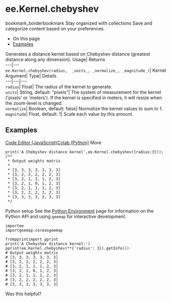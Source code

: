  
#  ee.Kernel.chebyshev 
bookmark_borderbookmark Stay organized with collections  Save and categorize content based on your preferences.
  * On this page
  * [Examples](https://developers.google.com/earth-engine/apidocs/ee-kernel-chebyshev#examples)


Generates a distance kernel based on Chebyshev distance (greatest distance along any dimension). 
Usage| Returns  
---|---  
`ee.Kernel.chebyshev(radius,  _units_, _normalize_, _magnitude_)`| Kernel  
Argument| Type| Details  
---|---|---  
`radius`| Float| The radius of the kernel to generate.  
`units`| String, default: "pixels"| The system of measurement for the kernel ('pixels' or 'meters'). If the kernel is specified in meters, it will resize when the zoom-level is changed.  
`normalize`| Boolean, default: false| Normalize the kernel values to sum to 1.  
`magnitude`| Float, default: 1| Scale each value by this amount.  
## Examples
[Code Editor (JavaScript)](https://developers.google.com/earth-engine/apidocs/ee-kernel-chebyshev#code-editor-javascript-sample)[Colab (Python)](https://developers.google.com/earth-engine/apidocs/ee-kernel-chebyshev#colab-python-sample) More
```
print('A Chebyshev distance kernel',ee.Kernel.chebyshev({radius:3}));
/**
 * Output weights matrix
 *
 * [3, 3, 3, 3, 3, 3, 3]
 * [3, 2, 2, 2, 2, 2, 3]
 * [3, 2, 1, 1, 1, 2, 3]
 * [3, 2, 1, 0, 1, 2, 3]
 * [3, 2, 1, 1, 1, 2, 3]
 * [3, 2, 2, 2, 2, 2, 3]
 * [3, 3, 3, 3, 3, 3, 3]
 */
```
Python setup
See the [ Python Environment](https://developers.google.com/earth-engine/guides/python_install) page for information on the Python API and using `geemap` for interactive development.
```
importee
importgeemap.coreasgeemap
```
```
frompprintimport pprint
print('A Chebyshev distance kernel:')
pprint(ee.Kernel.chebyshev(**{'radius': 3}).getInfo())
# Output weights matrix
# [3, 3, 3, 3, 3, 3, 3]
# [3, 2, 2, 2, 2, 2, 3]
# [3, 2, 1, 1, 1, 2, 3]
# [3, 2, 1, 0, 1, 2, 3]
# [3, 2, 1, 1, 1, 2, 3]
# [3, 2, 2, 2, 2, 2, 3]
# [3, 3, 3, 3, 3, 3, 3]
```

Was this helpful?
